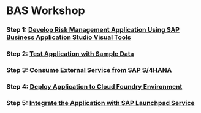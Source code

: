 # BAS Workshop

### Step 1: [Develop Risk Management Application Using SAP Business Application Studio Visual Tools](../documentation/develop/develop-application/)

### Step 2: [Test Application with Sample Data](../documentation/develop/test-application/)

### Step 3: [Consume External Service from SAP S/4HANA](../documentation/develop/consume-external-service)

### Step 4: [Deploy Application to Cloud Foundry Environment](../documentation/develop/deploy-application/)

### Step 5: [Integrate the Application with SAP Launchpad Service](../documentation/develop/integrate-with-launchpad/)
